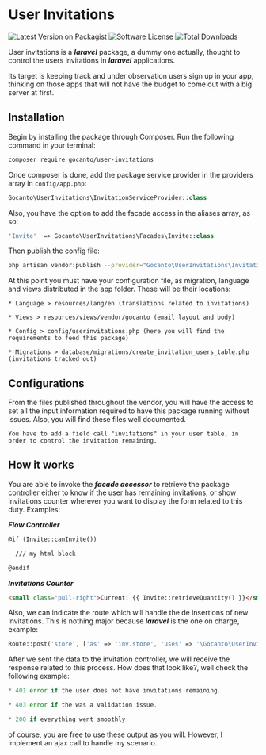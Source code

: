 # User Invitations

[![Latest Version on Packagist](https://img.shields.io/packagist/v/gocanto/user-invitations.svg?style=flat-square)](https://img.shields.io/packagist/v/gocanto/user-invitations.svg)
[![Software License](https://img.shields.io/badge/license-MIT-brightgreen.svg?style=flat-square)](LICENSE.md)
[![Total Downloads](https://img.shields.io/packagist/dt/gocanto/user-invitations.svg?style=flat-square)](https://img.shields.io/packagist/dt/gocanto/user-invitations.svg?style=flat-square)

User invitations is a ***laravel*** package, a dummy one actually, thought to control the users invitations in ***laravel*** applications. 

Its target is keeping track and under observation users sign up in your app, thinking on those apps that will not have the budget to come out with a big server at first.


## Installation

Begin by installing the package through Composer. Run the following command in your terminal:

```bash
composer require gocanto/user-invitations
```

Once composer is done, add the package service provider in the providers array in `config/app.php`:

```php
Gocanto\UserInvitations\InvitationServiceProvider::class
```

Also, you have the option to add the facade access in the aliases array, as so:

```php
'Invite'  => Gocanto\UserInvitations\Facades\Invite::class
```

Then publish the config file:

```bash
php artisan vendor:publish --provider="Gocanto\UserInvitations\InvitationServiceProvider"
```

At this point you must have your configuration file, as migration, language and views distributed in the app folder. These will be their locations: 

```
* Language > resources/lang/en (translations related to invitations)

* Views > resources/views/vendor/gocanto (email layout and body)

* Config > config/userinvitations.php (here you will find the requirements to feed this package)

* Migrations > database/migrations/create_invitation_users_table.php (invitations tracked out)
```

## Configurations

From the files published throughout the vendor, you will have the access to set all the input information required to have this package running without issues. Also, you will find these files well documented.

```
You have to add a field call "invitations" in your user table, in order to control the invitation remaining.
```

## How it works

You are able to invoke the ***facade accessor*** to retrieve the package controller either to know if the user has remaining invitations, or show invitations counter wherever you want to display the form related to this duty. Examples:

***Flow Controller***

```html
@if (Invite::canInvite())

  /// my html block

@endif
```

***Invitations Counter***

```html
<small class="pull-right">Current: {{ Invite::retrieveQuantity() }}</small>
```

Also, we can indicate the route which will handle the de insertions of new invitations. This is nothing major because ***laravel*** is the one on charge, example: 

```php
Route::post('store', ['as' => 'inv.store', 'uses' => '\Gocanto\UserInvitations\Invitations@store']);
```

After we sent the data to the invitation controller, we will receive the response related to this process. How does that look like?, well check the following example:

```php
* 401 error if the user does not have invitations remaining.

* 403 error if the was a validation issue.

* 200 if everything went smoothly.
```

of course, you are free to use these output as you will. However, I implement an ajax call to handle my scenario.


